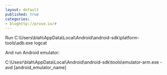 ```yaml
---
layout: default
published: true
categories:
- bloghttp://prose.io/#
---
```


Run C:\Users\blah\AppData\Local\Android\android-sdk\platform-tools\adb.exe logcat

And run Android emulator:

C:\Usesr\blah\AppData\Local\Android\android-sdk\tools\emulator-arm.exe -avd [android_emulator_name]





